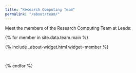 ```yaml
---
title: "Research Computing Team"
permalink: "/about/team/"
---
```


Meet the members of the Research Computing Team at Leeds:

{% for member in site.data.team.main %}

  {% include _about-widget.html widget=member %}

  <br>

{% endfor %}
